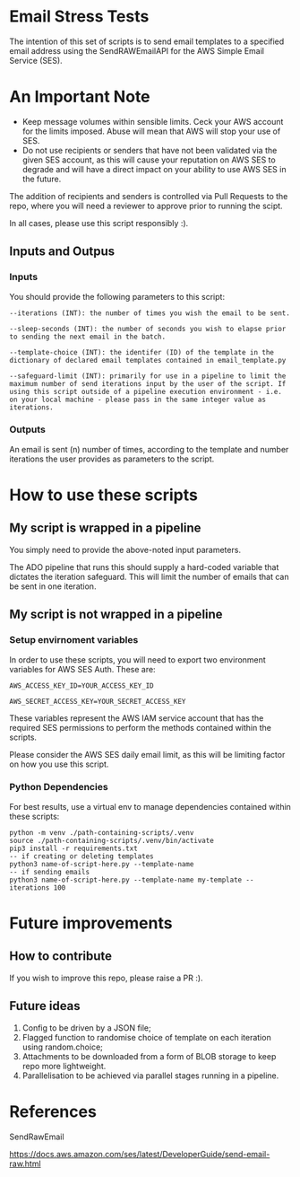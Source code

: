 # Email Stress Tests

The intention of this set of scripts is to send email templates to a specified email address using the SendRAWEmailAPI for the AWS Simple Email Service (SES).

# An Important Note

- Keep message volumes within sensible limits. Ceck your AWS account for the limits imposed. Abuse will mean that AWS will stop your use of SES.
- Do not use recipients or senders that have not been validated via the given SES account, as this will cause your reputation on AWS SES to degrade and will have a direct impact on your ability to use AWS SES in the future.

The addition of recipients and senders is controlled via Pull Requests to the repo, where you will need a reviewer to approve prior to running the scipt.

In all cases, please use this script responsibly :).

## Inputs and Outpus

### Inputs

You should provide the following parameters to this script:

```
--iterations (INT): the number of times you wish the email to be sent.

--sleep-seconds (INT): the number of seconds you wish to elapse prior to sending the next email in the batch.

--template-choice (INT): the identifer (ID) of the template in the dictionary of declared email templates contained in email_template.py

--safeguard-limit (INT): primarily for use in a pipeline to limit the maximum number of send iterations input by the user of the script. If using this script outside of a pipeline execution environment - i.e. on your local machine - please pass in the same integer value as iterations.
```

### Outputs

An email is sent (n) number of times, according to the template and number iterations the user provides as parameters to the script.

# How to use these scripts

## My script is wrapped in a pipeline

You simply need to provide the above-noted input parameters.

The ADO pipeline that runs this should supply a hard-coded variable that dictates the iteration safeguard. This will limit the number of emails that can be sent in one iteration.

## My script is not wrapped in a pipeline

### Setup envirnoment variables

In order to use these scripts, you will need to export two environment variables for AWS SES Auth. These are:

```
AWS_ACCESS_KEY_ID=YOUR_ACCESS_KEY_ID

AWS_SECRET_ACCESS_KEY=YOUR_SECRET_ACCESS_KEY
```

These variables represent the AWS IAM service account that has the required SES permissions to perform the methods contained within the scripts.

Please consider the AWS SES daily email limit, as this will be limiting factor on how you use this script.

### Python Dependencies

For best results, use a virtual env to manage dependencies contained within these scripts:

```
python -m venv ./path-containing-scripts/.venv
source ./path-containing-scripts/.venv/bin/activate
pip3 install -r requirements.txt
-- if creating or deleting templates
python3 name-of-script-here.py --template-name
-- if sending emails
python3 name-of-script-here.py --template-name my-template --iterations 100
```

# Future improvements

## How to contribute

If you wish to improve this repo, please raise a PR :).

## Future ideas

1) Config to be driven by a JSON file;
2) Flagged function to randomise choice of template on each iteration using random.choice;
3) Attachments to be downloaded from a form of BLOB storage to keep repo more lightweight.
4) Parallelisation to be achieved via parallel stages running in a pipeline.

# References

SendRawEmail

https://docs.aws.amazon.com/ses/latest/DeveloperGuide/send-email-raw.html